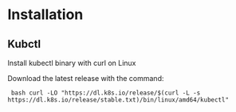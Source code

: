 # Installation
## Kubctl
Install kubectl binary with curl on Linux

Download the latest release with the command:

``` bash curl -LO "https://dl.k8s.io/release/$(curl -L -s https://dl.k8s.io/release/stable.txt)/bin/linux/amd64/kubectl"```

